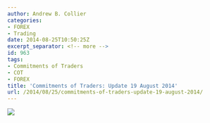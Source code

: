 ```yaml
---
author: Andrew B. Collier
categories:
- FOREX
- Trading
date: 2014-08-25T10:50:25Z
excerpt_separator: <!-- more -->
id: 963
tags:
- Commitments of Traders
- COT
- FOREX
title: 'Commitments of Traders: Update 19 August 2014'
url: /2014/08/25/commitments-of-traders-update-19-august-2014/
---
```


<!--more-->

<img src="{{ site.baseurl }}/static/img/2014/08/140819-weekly-change.png">
